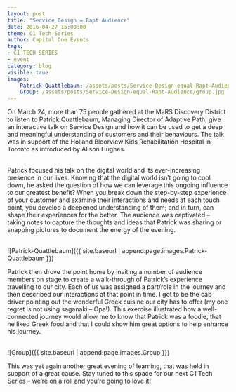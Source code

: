 ```yaml
---
layout: post
title: "Service Design = Rapt Audience"
date: 2016-04-27 15:00:00
theme: C1 Tech Series
author: Capital One Events
tags:
- C1 TECH SERIES
- event
category: blog
visible: true
images:
    Patrick-Quattlebaum: /assets/posts/Service-Design-equal-Rapt-Audience/Patrick-Quattlebaum.jpg
    Group: /assets/posts/Service-Design-equal-Rapt-Audience/group.jpg
---
```

On March 24, more than 75 people gathered at the MaRS Discovery District to listen to Patrick Quattlebaum, Managing Director of Adaptive Path, give an interactive talk on Service Design and how it can be used to get a deep and meaningful understanding of customers and their behaviours. The talk was in support of the Holland Bloorview Kids Rehabilitation Hospital in Toronto as introduced by Alison Hughes.
<br/><br/>

<!--more-->

<!--<div align="center"><iframe width="560" height="315" src="https://www.youtube.com/embed/5ptiovHqhLA" frameborder="0" allowfullscreen></iframe></div>-->
<!--<br/><br/>-->

Patrick focused his talk on the digital world and its ever-increasing presence in our lives. Knowing that the digital world isn’t going to cool down, he asked the question of how we can leverage this ongoing influence to our greatest benefit? When you break down the step-by-step experience of your customer and examine their interactions and needs at each touch point, you develop a deepened understanding of them; and in turn, can shape their experiences for the better. The audience was captivated – taking notes to capture the thoughts and ideas that Patrick was sharing or snapping pictures to document the energy of the evening.
<br/><br/>

![Patrick-Quattlebaum]({{ site.baseurl | append:page.images.Patrick-Quattlebaum }})

Patrick then drove the point home by inviting a number of audience members on stage to create a walk-through of Patrick’s experience travelling to our city. Each of us was assigned a part/role in the journey and then described our interactions at that point in time. I got to be the cab driver pointing out the wonderful Greek cuisine our city has to offer (my one regret is not using saganaki – Opa!). This exercise illustrated how a well-connected journey would allow me to know that Patrick was a foodie, that he liked Greek food and that I could show him great options to help enhance his journey.
<br/><br/>

![Group]({{ site.baseurl | append:page.images.Group }})

This was yet again another great evening of learning, that was held in support of a great cause. Stay tuned to this space for our next C1 Tech Series – we’re on a roll and you’re going to love it!
<br/><br/>
